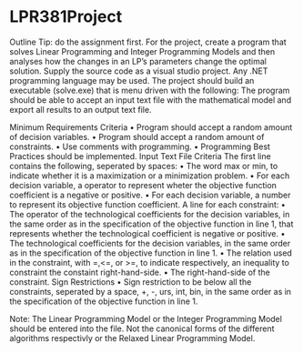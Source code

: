 # LPR381Project
Outline
Tip: do the assignment first.
For the project, create a program that solves Linear Programming and Integer Programming Models
and then analyses how the changes in an LP’s parameters change the optimal solution.
Supply the source code as a visual studio project. Any .NET programming language may be used. The
project should build an executable (solve.exe) that is menu driven with the following:
The program should be able to accept an input text file with the mathematical model and export all
results to an output text file.

Minimum Requirements Criteria
• Program should accept a random amount of decision variables.
• Program should accept a random amount of constraints.
• Use comments with programming.
• Programming Best Practices should be implemented.
Input Text File Criteria
The first line contains the following, seperated by spaces:
• The word max or min, to indicate whether it is a maximization or a minimization problem.
• For each decision variable, a operator to represent wheter the objective function coefficient is a
negative or positive.
• For each decision variable, a number to represent its objective function coefficient.
A line for each constraint:
• The operator of the technological coefficients for the decision variables, in the same order as in
the specification of the objective function in line 1, that represents whether the technological
coefficient is negative or positive.
• The technological coefficients for the decision variables, in the same order as in the specification
of the objective function in line 1.
• The relation used in the constraint, with =,<=, or >=, to indicate respectively, an inequality to
constraint the constaint right-hand-side.
• The right-hand-side of the constraint.
Sign Restrictions
• Sign restriction to be below all the constraints, seperated by a space, +, -, urs, int, bin, in the
same order as in the specification of the objective function in line 1.

Note: The Linear Programming Model or the Integer Programming Model should be entered into the
file. Not the canonical forms of the different algorithms respectivly or the Relaxed Linear
Programming Model.
